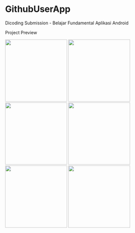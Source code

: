 # GithubUserApp

Dicoding Submission - Belajar Fundamental Aplikasi Android

Project Preview

<img src="https://github.com/elherdin/GithubUserApp/assets/139094609/0b71738a-9ba6-425a-9fbe-e6a744da15c7" width="200">
<img src="https://github.com/elherdin/GithubUserApp/assets/139094609/4d426865-16e7-4fd5-8407-6f0a0d788af1" width="200">
<img src="https://github.com/elherdin/GithubUserApp/assets/139094609/1c04bf54-4bb1-48ee-9069-98c5d61ce3e5" width="200">
<img src="https://github.com/elherdin/GithubUserApp/assets/139094609/4c549374-0436-431f-aedb-8a148ecec35e" width="200">
<img src="https://github.com/elherdin/GithubUserApp/assets/139094609/7ec28348-002c-4a5b-b908-8f03e73f9dd9" width="200">
<img src="https://github.com/elherdin/GithubUserApp/assets/139094609/397f296d-4ff2-433b-8f77-637705c602b9" width="200">


